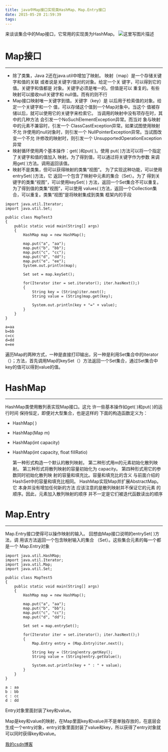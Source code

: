 ```yaml
---
title: java中Map接口实现类HashMap、Map.Entry接口
date: 2015-05-20 21:59:39
tags:
---
```






来谈谈集合中的Map接口，它常用的实现类为HashMap。
![这里写图片描述](http://img.blog.csdn.net/20171108170056226?watermark/2/text/aHR0cDovL2Jsb2cuY3Nkbi5uZXQvcHJhaXJpZTk3/font/5a6L5L2T/fontsize/400/fill/I0JBQkFCMA==/dissolve/70/gravity/SouthEast)

# Map接口

------

- 除了类集，Java 2还在java.util中增加了映射。 映射（map）是一个存储关键字和值的关联 或者说是关键字/值对的对象。给定一个关 键字，可以得到它的值。关键字和值都是 对象。关键字必须是唯一的。但值是可以 重复的。有些映射可以接收null关键字和 null值。而有的则不行
- Map接口映射唯一关键字到值。关键字（key）是 以后用于检索值的对象。给定一个关键字和一个 值，可以存储这个值到一个Map对象中。当这个 值被存储以后，就可以使用它的关键字来检索它。 当调用的映射中没有项存在时，其中的几种方法 会引发一个NoSuchElementException异常。而当对 象与映射中的元素不兼容时，引发一个 ClassCastException异常。如果试图使用映射不允 许使用的null对象时，则引发一个 NullPointerException异常。当试图改变一个不允 许修改的映射时，则引发一个 UnsupportedOperationException异常
- 映射循环使用两个基本操作：get( )和put( )。使用 put( )方法可以将一个指定了关键字和值的值加入 映射。为了得到值，可以通过将关键字作为参数 来调用get( )方法。调用返回该值。
- 映射不是类集，但可以获得映射的类集“视图”。 为了实现这种功能，可以使用entrySet( )方法，它 返回一个包含了映射中元素的集合（Set）。为了 得到关键字的类集“视图”，可以使用keySet( ) 方法，返回一个Set集合不可以重复。为了得到值的类集“视图”，可以使用 values( )方法，返回一个Collection集合，可以重复。类集“视图”是将映射集成到类集 框架内的手段

```
import java.util.Iterator;
import java.util.Set;

public class MapTest3
{
	public static void main(String[] args)
	{
		HashMap map = new HashMap();
		
		map.put("a", "aa");
		map.put("b", "bb");
		map.put("c", "cc");
		map.put("d", "dd");
		map.put("e", "ee");
		System.out.println(map);
		
		Set set = map.keySet();
		
		for(Iterator iter = set.iterator(); iter.hasNext();)
		{
			String key = (String)iter.next();
			String value = (String)map.get(key);
			
			System.out.println(key + "=" + value);
		}
	}
}

```

```
a=aa
b=bb
c=cc
d=dd
e=ee

```

遍历Map的两种方式，一种是直接打印输出，另一种是利用Set集合中的iterator（）；方法，首先调用Map的keySet（）方法返回一个Set集合，通过Set集合中key的值可以得到value的值。

# HashMap

------

HashMap类使用散列表实现Map接口。这允 许一些基本操作如get( )和put( )的运行时间 保持恒定，即便对大型集合，也是这样的 下面的构造函数定义为：

- HashMap( )

- HashMap(Map m)

- HashMap(int capacity)

- HashMap(int capacity, float fillRatio)

  第一种形式构造一个默认的散列映射。
  第二种形式用m的元素初始化散列映射。
  第三种形式将散列映射的容量初始化为 capacity。
  第四种形式用它的参数同时初始化散列映 射的容量和填充比。容量和填充比的含义 与前面介绍的HashSet中的容量和填充比相同。
  HashMap实现Map并扩展AbstractMap。它 本身并没有增加任何新的方法
  应该注意的是散列映射并不保证它的元素 的顺序。因此，元素加入散列映射的顺序 并不一定是它们被迭代函数读出的顺序

# Map.Entry

------

Map.Entry接口使得可以操作映射的输入。 回想由Map接口说明的entrySet( )方法，调 用该方法返回一个包含映射输入的集合 （Set）。这些集合元素的每一个都是一个 Map.Entry对象

```
import java.util.HashMap;
import java.util.Iterator;
import java.util.Map;
import java.util.Set;

public class MapTest5
{
	public static void main(String[] args)
	{
		HashMap map = new HashMap();
		
		map.put("a", "aa");
		map.put("b", "bb");
		map.put("c", "cc");
		map.put("d", "dd");
		
		Set set = map.entrySet();
		
		for(Iterator iter = set.iterator(); iter.hasNext();)
		{
			Map.Entry entry = (Map.Entry)iter.next();
			
			String key = (String)entry.getKey();
			String value = (String)entry.getValue();
			
			System.out.println(key + " : " + value);
		}
	}
}

```

```
a : aa
b : bb
c : cc
d : dd

```

Entry对象里面封装了key和value。

Map是key和value的映射，在Map里面key和value并不是单独存放的，在底层会生成一个entry对象，entry对象里面封装了value和key，所以获得了entry对象就可以同时获得key和value。

[我的csdn博客](https://blog.csdn.net/prairie97)